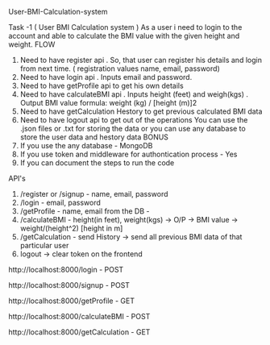  User-BMI-Calculation-system
 
 Task -1 ( User BMI Calculation system )
As a user i need to login to the account and able to calculate the BMI value with the given 
height and weight.
FLOW
1) Need to have register api . So, that user can register his details and login from next time. 
( registration values name, email, password)
2) Need to have login api . Inputs email and password.
3) Need to have getProfile api to get his own details
4) Need to have calculateBMI api . Inputs height (feet) and weigh(kgs) . Output BMI value
  formula: weight (kg) / [height (m)]2
5) Need to have getCalculation Hestory to get previous calculated BMI data
6) Need to have logout api to get out of the operations
You can use the .json files or .txt for storing the data or you can use any database to store 
the user data and hestory data
BONUS
1) If you use the any database - MongoDB
2) If you use token and middleware for authontication process - Yes
3) If you can document the steps to run the code


API's
1. /register or /signup - name, email, password
2. /login - email, password
3. /getProfile - name, email from the DB -
4. /calculateBMI - height(in feet), weight(kgs) -> O/P -> BMI value -> weight/(height^2) [height in m]
5. /getCalculation - send History -> send all previous BMI data of that particular user
6. logout -> clear token on the frontend


<P>http://localhost:8000/login - POST</p>
<p>http://localhost:8000/signup - POST</p>
<P>http://localhost:8000/getProfile - GET</p>
<P>http://localhost:8000/calculateBMI - POST</P>
<p>http://localhost:8000/getCalculation - GET</p>
